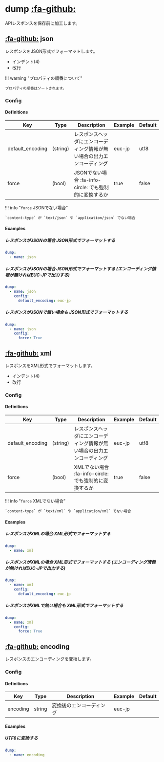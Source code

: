 dump [:fa-github:][s1]
======================

[s1]: https://github.com/tadashi-aikawa/jumeaux/tree/master/jumeaux/addons/dump

APIレスポンスを保存前に加工します。


[:fa-github:][s2] json
----------------------

[s2]: https://github.com/tadashi-aikawa/jumeaux/tree/master/jumeaux/addons/dump/json.py

レスポンスをJSON形式でフォーマットします。

* インデント(4)
* 改行

!!! warning "プロパティの順番について"

    プロパティの順番はソートされます。


### Config

#### Definitions

|       Key        |   Type   |                              Description                               | Example | Default |
| ---------------- | -------- | ---------------------------------------------------------------------- | ------- | ------- |
| default_encoding | (string) | レスポンスヘッダにエンコーディング情報が無い場合の出力エンコーディング | euc-jp  | utf8    |
| force            | (bool)   | JSONでない場合 :fa-info-circle: でも強制的に変換するか                 | true    | false   |

!!! info "`force` JSONでない場合"

    `content-type` が `text/json` や `application/json` でない場合


#### Examples

##### レスポンスがJSONの場合 JSON形式でフォーマットする

```yml
dump:
  - name: json
```

##### レスポンスがJSONの場合 JSON形式でフォーマットする (エンコーディング情報が無ければEUC-JPで出力する)

```yml
dump:
  - name: json
    config:
      default_encoding: euc-jp
```

##### レスポンスがJSONで無い場合も JSON形式でフォーマットする

```yml
dump:
  - name: json
    config:
      force: True
```


[:fa-github:][s3] xml
----------------------

[s3]: https://github.com/tadashi-aikawa/jumeaux/tree/master/jumeaux/addons/dump/xml.py

レスポンスをXML形式でフォーマットします。

* インデント(4)
* 改行


### Config

#### Definitions

|       Key        |   Type   |                              Description                               | Example | Default |
| ---------------- | -------- | ---------------------------------------------------------------------- | ------- | ------- |
| default_encoding | (string) | レスポンスヘッダにエンコーディング情報が無い場合の出力エンコーディング | euc-jp  | utf8    |
| force            | (bool)   | XMLでない場合 :fa-info-circle: でも強制的に変換するか                  | true    | false   |

!!! info "`force` XMLでない場合"

    `content-type` が `text/xml` や `application/xml` でない場合


#### Examples

##### レスポンスがXMLの場合 XML形式でフォーマットする

```yml
dump:
  - name: xml
```

##### レスポンスがXMLの場合 XML形式でフォーマットする (エンコーディング情報が無ければEUC-JPで出力する)

```yml
dump:
  - name: xml
    config:
      default_encoding: euc-jp
```

##### レスポンスがXMLで無い場合も XML形式でフォーマットする

```yml
dump:
  - name: xml
    config:
      force: True
```


[:fa-github:][s3] encoding
--------------------------

[s3]: https://github.com/tadashi-aikawa/jumeaux/tree/master/jumeaux/addons/dump/encoding.py

レスポンスのエンコーディングを変換します。


### Config

#### Definitions

|   Key    |  Type  |       Description        | Example | Default |
| -------- | ------ | ------------------------ | ------- | ------- |
| encoding | string | 変換後のエンコーディング | euc-jp  |         |


#### Examples

##### UTF8に変換する

```yml
dump:
  - name: encoding
```
